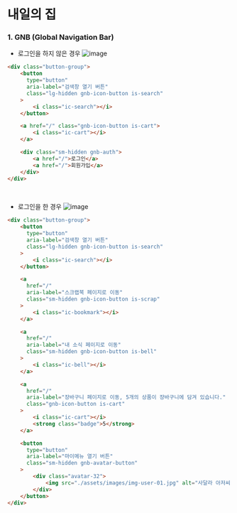 # 내일의 집

### 1. GNB (Global Navigation Bar)

- 로그인을 하지 않은 경우
![image](https://user-images.githubusercontent.com/80025366/188829975-0428e551-57cf-4d62-a699-4a2433966798.png)

```html
<div class="button-group">
    <button
      type="button"
      aria-label="검색창 열기 버튼"
      class="lg-hidden gnb-icon-button is-search"
    >
        <i class="ic-search"></i>
    </button>

    <a href="/" class="gnb-icon-button is-cart">
        <i class="ic-cart"></i>
    </a>

    <div class="sm-hidden gnb-auth">
        <a href="/">로그인</a>
        <a href="/">회원가입</a>
    </div>
</div>
```
<br/>

- 로그인을 한 경우
![image](https://user-images.githubusercontent.com/80025366/188829862-8fc5b77e-8607-42fe-8543-6c9a40676820.png)

```html
<div class="button-group">
    <button
      type="button"
      aria-label="검색창 열기 버튼"
      class="lg-hidden gnb-icon-button is-search"
    >
        <i class="ic-search"></i>
    </button>

    <a
      href="/"
      aria-label="스크랩북 페이지로 이동"
      class="sm-hidden gnb-icon-button is-scrap"
    >
        <i class="ic-bookmark"></i>
    </a>

    <a
      href="/"
      aria-label="내 소식 페이지로 이동"
      class="sm-hidden gnb-icon-button is-bell"
    >
        <i class="ic-bell"></i>
    </a>

    <a
      href="/"
      aria-label="장바구니 페이지로 이동, 5개의 상품이 장바구니에 담겨 있습니다."
      class="gnb-icon-button is-cart"
    >
        <i class="ic-cart"></i>
        <strong class="badge">5</strong>
    </a>

    <button
      type="button"
      aria-label="마이메뉴 열기 버튼"
      class="sm-hidden gnb-avatar-button"
    >
        <div class="avatar-32">
            <img src="./assets/images/img-user-01.jpg" alt="사달라 아저씨" />
        </div>
    </button>
</div>
```
